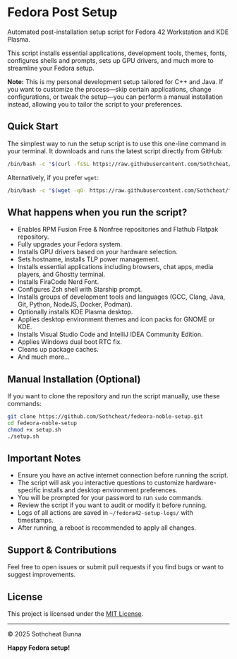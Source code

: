 # Fedora Post Setup

Automated post-installation setup script for Fedora 42 Workstation and KDE Plasma.

This script installs essential applications, development tools, themes, fonts, configures shells and prompts, sets up GPU drivers, and much more to streamline your Fedora setup.

**Note:** This is my personal development setup tailored for C++ and Java. If you want to customize the process—skip certain applications, change configurations, or tweak the setup—you can perform a manual installation instead, allowing you to tailor the script to your preferences.

## Quick Start

The simplest way to run the setup script is to use this one-line command in your terminal. It downloads and runs the latest script directly from GitHub:

```bash
/bin/bash -c "$(curl -fsSL https://raw.githubusercontent.com/Sothcheat/fedeora-post-setup/main/setup.sh)"
```

Alternatively, if you prefer `wget`:

```bash
/bin/bash -c "$(wget -qO- https://raw.githubusercontent.com/Sothcheat/fedeora-post-setup/main/setup.sh)"
```

## What happens when you run the script?

- Enables RPM Fusion Free & Nonfree repositories and Flathub Flatpak repository.
- Fully upgrades your Fedora system.
- Installs GPU drivers based on your hardware selection.
- Sets hostname, installs TLP power management.
- Installs essential applications including browsers, chat apps, media players, and Ghostty terminal.
- Installs FiraCode Nerd Font.
- Configures Zsh shell with Starship prompt.
- Installs groups of development tools and languages (GCC, Clang, Java, Git, Python, NodeJS, Docker, Podman).
- Optionally installs KDE Plasma desktop.
- Applies desktop environment themes and icon packs for GNOME or KDE.
- Installs Visual Studio Code and IntelliJ IDEA Community Edition.
- Applies Windows dual boot RTC fix.
- Cleans up package caches.
- And much more...

## Manual Installation (Optional)

If you want to clone the repository and run the script manually, use these commands:

```bash
git clone https://github.com/Sothcheat/fedeora-noble-setup.git
cd fedeora-noble-setup
chmod +x setup.sh
./setup.sh
```

## Important Notes

- Ensure you have an active internet connection before running the script.
- The script will ask you interactive questions to customize hardware-specific installs and desktop environment preferences.
- You will be prompted for your password to run `sudo` commands.
- Review the script if you want to audit or modify it before running.
- Logs of all actions are saved in `~/fedora42-setup-logs/` with timestamps.
- After running, a reboot is recommended to apply all changes.

## Support & Contributions

Feel free to open issues or submit pull requests if you find bugs or want to suggest improvements.

## License

This project is licensed under the [MIT License](LICENSE).

---

© 2025 Sothcheat Bunna

**Happy Fedora setup!**
